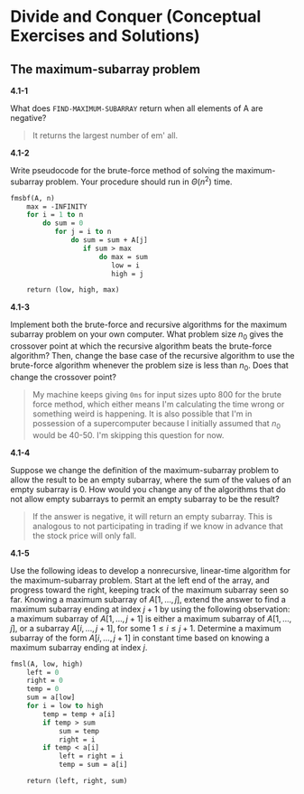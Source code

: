 # Divide and Conquer (Conceptual Exercises and Solutions)

## The maximum-subarray problem

**4.1-1**

What does `FIND-MAXIMUM-SUBARRAY` return when all elements of A are negative?

> It returns the largest number of em' all.

**4.1-2**

Write pseudocode for the brute-force method of solving the maximum-subarray problem. Your procedure should run in $\Theta(n^2)$ time.

```pascal
fmsbf(A, n)
    max = -INFINITY
    for i = 1 to n
        do sum = 0
           for j = i to n
               do sum = sum + A[j]
                  if sum > max
                      do max = sum
                         low = i
                         high = j

    return (low, high, max)        
```

**4.1-3**

Implement both the brute-force and recursive algorithms for the maximum subarray problem on your own computer. What problem size $n_0$ gives the crossover point at which the recursive algorithm beats the brute-force algorithm? Then, change the base case of the recursive algorithm to use the brute-force algorithm whenever the problem size is less than $n_0.$ Does that change the crossover point?

> My machine keeps giving `0ms` for input sizes upto 800 for the brute force method, which either means I'm calculating the time wrong or something weird is happening. It is also possible that I'm in possession of a supercomputer because I initially assumed that $n_0$ would be 40-50. I'm skipping this question for now.

**4.1-4**

Suppose we change the definition of the maximum-subarray problem to allow the result to be an empty subarray, where the sum of the values of an empty subarray is 0. How would you change any of the algorithms that do not allow empty subarrays to permit an empty subarray to be the result?

> If the answer is negative, it will return an empty subarray. This is analogous to not participating in trading if we know in advance that the stock price will only fall.

**4.1-5**

Use the following ideas to develop a nonrecursive, linear-time algorithm for the maximum-subarray problem. Start at the left end of the array, and progress toward the right, keeping track of the maximum subarray seen so far. Knowing a maximum subarray of $A[1,\dots,j],$ extend the answer to find a maximum subarray ending at index $j+1$ by using the following observation: a maximum subarray of $A[1,\dots,j+1]$ is either a maximum subarray of $A[1,\dots,j],$ or a subarray $A[i,\dots,j+1],$ for some $1\le i\le j+1.$ Determine a maximum subarray of the form $A[i,\dots,j+1]$ in constant time based on knowing a maximum subarray ending at index $j.$

```pascal
fmsl(A, low, high)
    left = 0
    right = 0
    temp = 0
    sum = a[low]
    for i = low to high
        temp = temp + a[i]
        if temp > sum
            sum = temp
            right = i
        if temp < a[i]
            left = right = i
            temp = sum = a[i]

    return (left, right, sum)
```